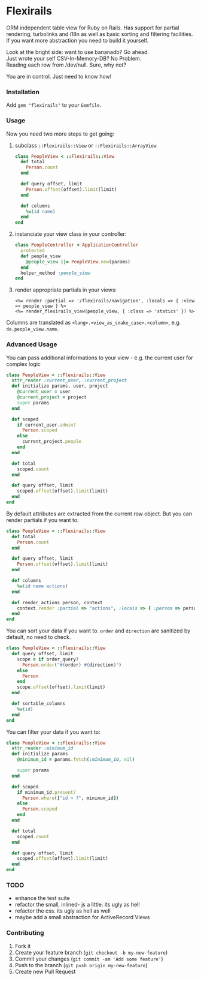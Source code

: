 # Flexirails

ORM independent table view for Ruby on Rails.
Has support for partial rendering, turbolinks and i18n as well as basic sorting and filtering facilities.
If you want more abstraction you need to build it yourself.

Look at the bright side: want to use bananadb? Go ahead.<br>
Just wrote your self CSV-In-Memory-DB? No Problem.<br>
Reading each row from /dev/null. Sure, why not?

You are in control. Just need to know how!

### Installation

Add `gem "flexirails"` to your `Gemfile`.

### Usage

Now you need two more steps to get going:

1. subclass `::Flexirails::View` or `::Flexirails::ArrayView`.

    ``` ruby
    class PeopleView < ::Flexirails::View
      def total
        Person.count
      end

      def query offset, limit
        Person.offset(offset).limit(limit)
      end

      def columns
        %w(id name)
      end
    end
    ```

2. instanciate your view class in your controller:

    ``` ruby
    class PeopleController < ApplicationController
      protected
      def people_view
        @people_view ||= PeopleView.new(params)
      end
      helper_method :people_view
    end
    ```

3. render appropriate partials in your views:

    ``` erb
    <%= render :partial => '/flexirails/navigation', :locals => { :view => people_view } %>
    <%= render_flexirails_view(people_view, { :class => 'statics' }) %>
    ```

Columns are translated as `<lang>.<view_as_snake_case>.<column>`, e.g. `de.people_view.name`.

### Advanced Usage

You can pass additional informations to your view - e.g. the current user for complex logic

``` ruby
class PeopleView < ::Flexirails::View
  attr_reader :current_user, :current_project
  def initialize params, user, project
    @current_user = user
    @current_project = project
    super params
  end

  def scoped
    if current_user.admin?
      Person.scoped
    else
      current_project.people
    end
  end

  def total
    scoped.count
  end

  def query offset, limit
    scoped.offset(offset).limit(limit)
  end
end
```

By default attributes are extracted from the current row object. But you can render partials if you want to:
``` ruby
class PeopleView < ::Flexirails::View
  def total
    Person.count
  end

  def query offset, limit
    Person.offset(offset).limit(limit)
  end

  def columns
    %w(id name actions)
  end

  def render_actions person, context
    context.render :partial => "actions", :locals => { :person => person }
  end
end
```

You can sort your data if you want to. `order` and `direction` are sanitized by default, no need to check.
``` ruby
class PeopleView < ::Flexirails::View
  def query offset, limit
    scope = if order_query?
      Person.order("#{order} #{direction}")
    else
      Person
    end
    scope.offset(offset).limit(limit)
  end

  def sortable_columns
    %w(id)
  end
end
```

You can filter your data if you want to:
``` ruby
class PeopleView < ::Flexirails::View
  attr_reader :minimum_id
  def initialize params
    @minimum_id = params.fetch(:minimum_id, nil)

    super params
  end

  def scoped
    if minimum_id.present?
      Person.where(["id > ?", minimum_id])
    else
      Person.scoped
    end
  end

  def total
    scoped.count
  end

  def query offset, limit
    scoped.offset(offset).limit(limit)
  end
end
```

### TODO

- enhance the test suite
- refactor the small, inlined- js a little. its ugly as hell
- refactor the css. its ugly as hell as well
- maybe add a small abstraction for ActiveRecord Views

### Contributing

1. Fork it
2. Create your feature branch (`git checkout -b my-new-feature`)
3. Commit your changes (`git commit -am 'Add some feature'`)
4. Push to the branch (`git push origin my-new-feature`)
5. Create new Pull Request